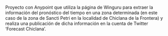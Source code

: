 Proyecto con Anypoint que utiliza la página de Winguru para extraer la información del pronóstico del tiempo en una zona determinada (en este caso de la zona de Sancti Petri en la localidad de Chiclana de la Frontera) y realiza una publicación de dicha información en la cuenta de Twitter ‘Forecast Chiclana’.
